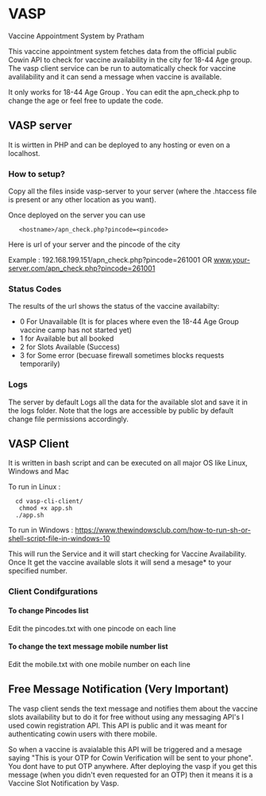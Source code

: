 # VASP
Vaccine Appointment System by Pratham

This vaccine appointment system fetches data from the official public Cowin API to check for vaccine availability in the city for 18-44 Age group.
The vasp client service can be run to automatically check for vaccine avalilability and it can send a message when vaccine is available.

It only works for 18-44 Age Group . You can edit the apn_check.php to change the age or feel free to update the code.

## VASP server
It is wirtten in PHP and can be deployed to any hosting or even on a localhost.

### How to setup?
Copy all the files inside vasp-server to your server (where the .htaccess file is present or any other location as you want).

Once deployed on the server you can use 

       <hostname>/apn_check.php?pincode=<pincode>

Here <hostname> is url of your server and <pincode> the pincode of the city

Example : 192.168.199.151/apn_check.php?pincode=261001
       OR www.your-server.com/apn_check.php?pincode=261001


### Status Codes

The results of the url shows the status of the vaccine availabilty:

- 0 For Unavailable (It is for places where even the 18-44 Age Group vaccine camp has not started yet)
- 1 for Available but all booked 
- 2 for Slots Available (Success)
- 3 for Some error (becuase firewall sometimes blocks requests temporarily)

### Logs

The server by default Logs all the data for the available slot and save it in the logs folder.
Note that the logs are accessible by public by default change file permissions accordingly.

## VASP Client
It is written in bash script and can be executed on all major OS like Linux, Windows and Mac

To run in Linux :
       
      cd vasp-cli-client/
       chmod +x app.sh
      ./app.sh
    
To run in Windows :
      https://www.thewindowsclub.com/how-to-run-sh-or-shell-script-file-in-windows-10
      
This will run the Service and it will start checking for Vaccine Availability. Once It get the vaccine available slots it will send a mesage* to your specified number.
    
### Client Condifgurations
    
#### To change Pincodes list 
 Edit the pincodes.txt with one pincode on each line
    
#### To change the text message mobile number list 
 Edit the mobile.txt with one mobile number on each line
    
    
## Free Message Notification (Very Important)
       
The vasp client sends the text message and notifies them about the vaccine slots availability but to do it for free without using any messaging API's I used 
cowin registration API. This API is public and it was meant for authenticating cowin users with there mobile. 
       
So when a vaccine is avaialable this API will be triggered and a mesage saying "This is your OTP for Cowin Verification will be sent to your phone". You dont have to put OTP anywhere. After deploying the vasp if you get this message (when you didn't even requested for an OTP) then it means it is a Vaccine Slot Notification by Vasp. 
       

